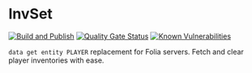 # InvSet

[![Build and Publish](https://github.com/SimplyVanilla/InvSet/actions/workflows/build-and-publish.yml/badge.svg)](https://github.com/SimplyVanilla/InvSet/actions/workflows/build-and-publish.yml)
[![Quality Gate Status](https://sonarcloud.io/api/project_badges/measure?project=SimplyVanilla_InvSet&metric=alert_status)](https://sonarcloud.io/summary/new_code?id=SimplyVanilla_InvSet)
[![Known Vulnerabilities](https://snyk.io/test/github/SimplyVanilla/InvSet/badge.svg)](https://snyk.io/test/github/SimplyVanilla/InvSet)

`data get entity PLAYER` replacement for Folia servers. Fetch and clear player inventories with ease.
